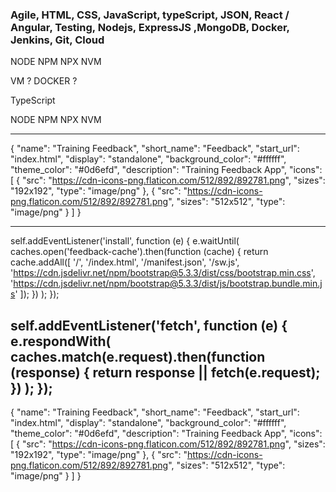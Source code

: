 
### Agile, HTML, CSS, JavaScript, typeScript, JSON, React / Angular, Testing, Nodejs, ExpressJS ,MongoDB, Docker, Jenkins, Git, Cloud






NODE
NPM
NPX
NVM 









VM ?
DOCKER ?





TypeScript 


NODE
NPM 
NPX
NVM

--------
{
  "name": "Training Feedback",
  "short_name": "Feedback",
  "start_url": "index.html",
  "display": "standalone",
  "background_color": "#ffffff",
  "theme_color": "#0d6efd",
  "description": "Training Feedback App",
  "icons": [
    {
      "src": "https://cdn-icons-png.flaticon.com/512/892/892781.png",
      "sizes": "192x192",
      "type": "image/png"
    },
    {
      "src": "https://cdn-icons-png.flaticon.com/512/892/892781.png",
      "sizes": "512x512",
      "type": "image/png"
    }
  ]
}


------------
self.addEventListener('install', function (e) {
  e.waitUntil(
    caches.open('feedback-cache').then(function (cache) {
      return cache.addAll([
        '/',
        '/index.html',
        '/manifest.json',
        '/sw.js',
        'https://cdn.jsdelivr.net/npm/bootstrap@5.3.3/dist/css/bootstrap.min.css',
        'https://cdn.jsdelivr.net/npm/bootstrap@5.3.3/dist/js/bootstrap.bundle.min.js'
      ]);
    })
  );
});

self.addEventListener('fetch', function (e) {
  e.respondWith(
    caches.match(e.request).then(function (response) {
      return response || fetch(e.request);
    })
  );
});
---------
{
  "name": "Training Feedback",
  "short_name": "Feedback",
  "start_url": "index.html",
  "display": "standalone",
  "background_color": "#ffffff",
  "theme_color": "#0d6efd",
  "description": "Training Feedback App",
  "icons": [
    {
      "src": "https://cdn-icons-png.flaticon.com/512/892/892781.png",
      "sizes": "192x192",
      "type": "image/png"
    },
    {
      "src": "https://cdn-icons-png.flaticon.com/512/892/892781.png",
      "sizes": "512x512",
      "type": "image/png"
    }
  ]
}
